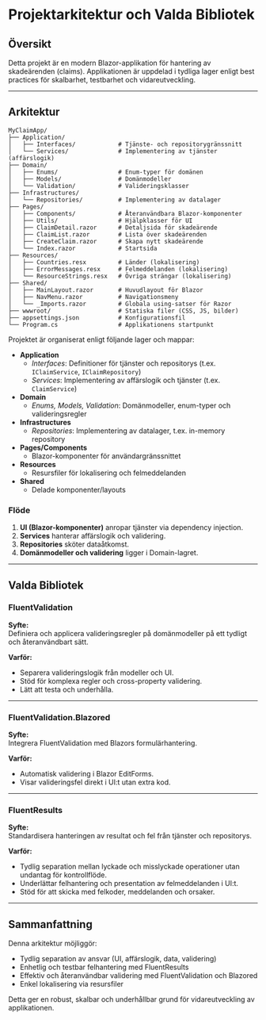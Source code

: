 # Projektarkitektur och Valda Bibliotek

## Översikt

Detta projekt är en modern Blazor-applikation för hantering av skadeärenden (claims). Applikationen är uppdelad i tydliga lager enligt best practices för skalbarhet, testbarhet och vidareutveckling.

---

## Arkitektur

```text
MyClaimApp/
├── Application/
│   ├── Interfaces/            # Tjänste- och repositorygränssnitt
│   └── Services/              # Implementering av tjänster (affärslogik)
├── Domain/
│   ├── Enums/                 # Enum-typer för domänen
│   ├── Models/                # Domänmodeller
│   └── Validation/            # Valideringsklasser
├── Infrastructures/
│   └── Repositories/          # Implementering av datalager
├── Pages/
│   ├── Components/            # Återanvändbara Blazor-komponenter
│   ├── Utils/                 # Hjälpklasser för UI
│   ├── ClaimDetail.razor      # Detaljsida för skadeärende
│   ├── ClaimList.razor        # Lista över skadeärenden
│   ├── CreateClaim.razor      # Skapa nytt skadeärende
│   └── Index.razor            # Startsida
├── Resources/
│   ├── Countries.resx         # Länder (lokalisering)
│   ├── ErrorMessages.resx     # Felmeddelanden (lokalisering)
│   └── ResourceStrings.resx   # Övriga strängar (lokalisering)
├── Shared/
│   ├── MainLayout.razor       # Huvudlayout för Blazor
│   ├── NavMenu.razor          # Navigationsmeny
│   └── _Imports.razor         # Globala using-satser för Razor
├── wwwroot/                   # Statiska filer (CSS, JS, bilder)
├── appsettings.json           # Konfigurationsfil
└── Program.cs                 # Applikationens startpunkt
```

Projektet är organiserat enligt följande lager och mappar:

- **Application**
  - *Interfaces*: Definitioner för tjänster och repositorys (t.ex. `IClaimService`, `IClaimRepository`)
  - *Services*: Implementering av affärslogik och tjänster (t.ex. `ClaimService`)
- **Domain**
  - *Enums, Models, Validation*: Domänmodeller, enum-typer och valideringsregler
- **Infrastructures**
  - *Repositories*: Implementering av datalager, t.ex. in-memory repository
- **Pages/Components**
  - Blazor-komponenter för användargränssnittet
- **Resources**
  - Resursfiler för lokalisering och felmeddelanden
- **Shared**
  - Delade komponenter/layouts

### Flöde

1. **UI (Blazor-komponenter)** anropar tjänster via dependency injection.
2. **Services** hanterar affärslogik och validering.
3. **Repositories** sköter dataåtkomst.
4. **Domänmodeller och validering** ligger i Domain-lagret.

---

## Valda Bibliotek

### FluentValidation

**Syfte:**  
Definiera och applicera valideringsregler på domänmodeller på ett tydligt och återanvändbart sätt.

**Varför:**  
- Separera valideringslogik från modeller och UI.
- Stöd för komplexa regler och cross-property validering.
- Lätt att testa och underhålla.

---

### FluentValidation.Blazored

**Syfte:**  
Integrera FluentValidation med Blazors formulärhantering.

**Varför:**  
- Automatisk validering i Blazor EditForms.
- Visar valideringsfel direkt i UI:t utan extra kod.

---

### FluentResults

**Syfte:**  
Standardisera hanteringen av resultat och fel från tjänster och repositorys.

**Varför:**  
- Tydlig separation mellan lyckade och misslyckade operationer utan undantag för kontrollflöde.
- Underlättar felhantering och presentation av felmeddelanden i UI:t.
- Stöd för att skicka med felkoder, meddelanden och orsaker.

---

## Sammanfattning

Denna arkitektur möjliggör:

- Tydlig separation av ansvar (UI, affärslogik, data, validering)
- Enhetlig och testbar felhantering med FluentResults
- Effektiv och återanvändbar validering med FluentValidation och Blazored
- Enkel lokalisering via resursfiler

Detta ger en robust, skalbar och underhållbar grund för vidareutveckling av applikationen.
